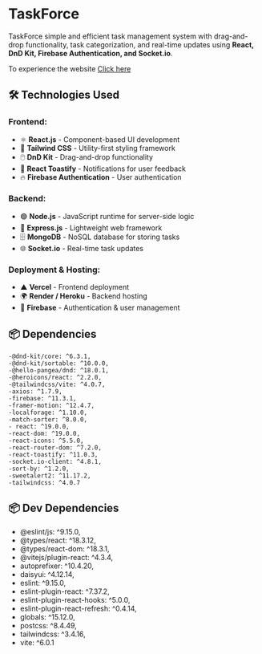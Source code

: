 
# TaskForce

TaskForce simple and efficient task management system with drag-and-drop functionality, task categorization, and real-time updates using **React, DnD Kit, Firebase Authentication, and Socket.io**.



To experience the website [Click here](https://task-management-applicat-abc53.web.app/)

## 🛠️ Technologies Used

### **Frontend:**
- ⚛️ **React.js** - Component-based UI development  
- 🎨 **Tailwind CSS** - Utility-first styling framework  
- 🖱️ **DnD Kit** - Drag-and-drop functionality  
- 💬 **React Toastify** - Notifications for user feedback  
- 🔥 **Firebase Authentication** - User authentication  

### **Backend:**
- 🟢 **Node.js** - JavaScript runtime for server-side logic  
- 🚀 **Express.js** - Lightweight web framework  
- 🗄️ **MongoDB** - NoSQL database for storing tasks  
- 🌐 **Socket.io** - Real-time task updates  

### **Deployment & Hosting:**
- ▲ **Vercel** - Frontend deployment  
- 🌍 **Render / Heroku** - Backend hosting  
- 🔑 **Firebase** - Authentication & user management  


## 📦 Dependencies
    -@dnd-kit/core: ^6.3.1,
    -@dnd-kit/sortable: ^10.0.0,
    -@hello-pangea/dnd: ^18.0.1,
    -@heroicons/react: ^2.2.0,
    -@tailwindcss/vite: ^4.0.7,
    -axios: ^1.7.9,
    -firebase: ^11.3.1,
    -framer-motion: ^12.4.7,
    -localforage: ^1.10.0,
    -match-sorter: ^8.0.0,
    - react: ^19.0.0,
    -react-dom: ^19.0.0,
    -react-icons: ^5.5.0,
    -react-router-dom: ^7.2.0,
    -react-toastify: ^11.0.3,
    -socket.io-client: ^4.8.1,
    -sort-by: ^1.2.0,
    -sweetalert2: ^11.17.2,
    -tailwindcss: ^4.0.7

    
## 📦 Dev Dependencies
  - @eslint/js: ^9.15.0,  
  - @types/react: ^18.3.12,  
  - @types/react-dom: ^18.3.1,  
  - @vitejs/plugin-react: ^4.3.4,
  - autoprefixer: ^10.4.20,  
  - daisyui: ^4.12.14,  
  - eslint: ^9.15.0,  
  - eslint-plugin-react: ^7.37.2,  
  - eslint-plugin-react-hooks: ^5.0.0,  
  - eslint-plugin-react-refresh: ^0.4.14,  
  - globals: ^15.12.0,  
  - postcss: ^8.4.49,  
  - tailwindcss: ^3.4.16,  
  - vite: ^6.0.1 
